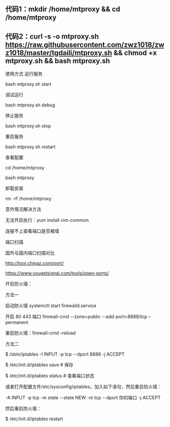 ## 代码1：mkdir /home/mtproxy && cd /home/mtproxy
## 代码2：curl -s -o mtproxy.sh https://raw.githubusercontent.com/zwz1018/zwz1018/master/tgdaili/mtproxy.sh && chmod +x mtproxy.sh && bash mtproxy.sh
 使用方式
 运行服务
 
 bash mtproxy.sh start
 
 调试运行
 
 bash mtproxy.sh debug
 
 停止服务

bash mtproxy.sh stop

重启服务
 
 bash mtproxy.sh restart
 
 查看配置
 
 cd /home/mtproxy
 
 
 bash mtproxy
 
 卸载安装

rm -rf /home/mtproxy
 
 
 意外情况解决方法
 
 
 
 无法开启执行：yum install vim-common
 
 
 连接不上查看端口是否被墙
 
 
 端口扫描
 
 国外与国内端口扫描对比
 
 http://tool.chinaz.com/port/
 
 https://www.yougetsignal.com/tools/open-ports/
 
 
 开启防火墙：
 
 方法一
 
 启动防火墙   systemctl start firewalld.service
 
 开启 80 443 端口  firewall-cmd --zone=public --add-port=8888/tcp –permanent
 
 重启防火墙：firewall-cmd –reload
 
 方法二
 
 $ /sbin/iptables -I INPUT -p tcp --dport 8888 -j ACCEPT
 
 $ /etc/init.d/iptables save      # 保存
 
 $ /etc/init.d/iptables status    # 查看端口状态
 
 或者打开配置文件/etc/sysconfig/iptables，加入如下语句，然后重启防火墙：
 
 
 -A INPUT -p tcp -m state --state NEW -m tcp --dport 你的端口 -j ACCEPT
 
 然后重启防火墙：
 
 
 $ /etc/init.d/iptables restart
